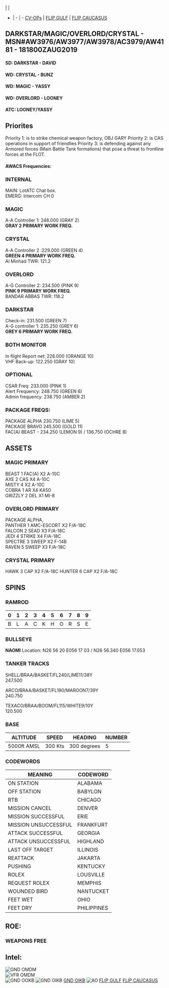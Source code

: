  |  | 
- | - | -
[CV-OPs](/CVOPS/cvops.md) | [FLIP GULF](https://www.dropbox.com/s/sp91zf63rx0esao/FLIP_GULFR2_EC1.pdf?dl=0) | [FLIP CAUCASUS](https://www.dropbox.com/s/ppiqy9ba7i8h8op/FLIP_CAUR_EC1.pdf?dl=0)

## DARKSTAR/MAGIC/OVERLORD/CRYSTAL - MSN#AW3976/AW3977/AW3978/AC3979/AW4181 - 181800ZAUG2019

#### SD: DARKSTAR - DAVID 
#### WD: CRYSTAL - BUNZ
#### WD: MAGIC - YASSY 
#### WD: OVERLORD - LOONEY 
#### ATC: LOONEY/YASSY

## Priorites
Priority 1: is to strike chemical weapon factory, OBJ GARY Priority 2: is CAS operations in support of friendlies Priority 3: is defending against any Armored forces (Main Battle Tank formations) that pose a threat to frontline forces at the FLOT.

#### AWACS Frequencies:

### INTERNAL
MAIN: LotATC Chat box.  
EMERG: Intercom CH 0

### MAGIC
A-A Controller 1: 248.000 (GRAY 2) <br>
**GRAY 2 PRIMARY WORK FREQ.**  

### CRYSTAL
A-A Controller 2 :229.000 (GREEN 4) <br>
**GREEN 4 PRIMARY WORK FREQ.**  
Al Minhad TWR: 121.2

### OVERLORD
A-G Controller 2: 234.500 (PINK 9) <br>
**PINK 9 PRIMARY WORK FREQ.**  
BANDAR ABBAS TWR: 118.2

### DARKSTAR
Check-in: 231.500 (GREEN 7) <br>
A-G controller 1: 235.250 (GREY 6) <br>
**GREY 6 PRIMARY WORK FREQ.**  



### BOTH MONITOR
In flight Report net: 228.000 (ORANGE 10) <br>
VHF Back-up: 122.250 (GRAY 10) <br>

### OPTIONAL
CSAR Freq: 233.000 (PINK 1) <br>
Alert Frequency: 248.750 (GREEN 6) <br>
Admin frequency: 238.750 (AMBER 2) <br>

### PACKAGE FREQS:  
PACKAGE ALPHA 230.750 (LIME 5)  
PACKAGE BRAVO 245.500 (GOLD 11)  
FAC(A) BEAST - 234.250 (LEMON 9) / 136.750 (OCHRE 8)  



## ASSETS

### MAGIC PRIMARY
BEAST 1 FAC(A) X2 A-10C  
AXE 2 CAS X4 A-10C  
MISTY 4 X2 A-10C  
COBRA 1 AR X4 KA50  
GRIZZLY 2 DEL X1 MI-8  

### OVERLORD PRIMARY
PACKAGE ALPHA,  
PANTHER 1 AMC-ESCORT X2 F/A-18C  
FALCON 2 SEAD X3 F/A-18C  
JEDI 4 STRIKE X4 F/A-18C  
SPECTRE 3 SWEEP X2 F-14B  
RAVEN 5 SWEEP X3 F/A-18C  


### CRYSTAL PRIMARY
HAWK 3 CAP X2 F/A-18C
HUNTER 6 CAP X2 F/A-18C

## SPINS

### RAMROD

| 0 | 1 | 2 | 3 | 4 | 5 | 6 | 7 | 8 | 9 |
| - | - | - | - | - | - | - | - | - | - |
| B | L | A | C | K | H | O | R | S | E |


### BULLSEYE

**NAOMI** Location: N26 56 20 E056 17 03  / N26 56.340 E056 17.053


### TANKER TRACKS

SHELL/BRAA/BASKET/FL240/LIME11/38Y  
247.500

ARCO/BRAA/BASKET/FL190/MAROON7/39Y  
240.750

TEXACO/BRAA/BOOM/FL115/WHITE9/10Y  
120.500

### BASE

| ALTITUDE | SPEED | HEADING | NUMBER| 
| -------- | ----- | ------- | ----- | 
| 5000ft AMSL | 300 Kts | 300 degrees | 5 |

### CODEWORDS

| MEANING | CODEWORD | 
| ------- | -------- | 
| ON STATION | ALABAMA | 
| OFF STATION | BABYLON |
| RTB | CHICAGO |
| MISSION CANCEL | DENVER |
| MISSION SUCCESSFUL| ERIE |
| MISSION UNSUCCESSFUL| FRANKFURT |
| ATTACK SUCCESSFUL | GEORGIA |
| ATTACK UNSUCCESSFUL | HIGHLAND |
| LAST OFF TARGET| ILLINOIS |
| REATTACK | JAKARTA |
| PUSHING | KENTUCKY |
| ROLEX | LOUSVILLE |
| REQUEST ROLEX| MEMPHIS|
| WOUNDED BIRD | NANTUCKET |
| FEET WET | OHIO |
| FEET DRY | PHILIPPINES |


## ROE:

### WEAPONS FREE


## Intel:




![GND OMDM](/FLIPS/OMDM_GND_JULY3.png)  
![VFR OMDM](/FLIPS/OMDM_VFR_JULY3.png)  
![GND OOKB](/FLIPS/OOKB_GND_JULY3.png)
![GND OIKB](/FLIPS/OIKB_GND.png)
[GND OIKB](/FLIPS/OIKB_GND.pdf)
![AO](--E10.PNG) 
[FLIP GULF](https://www.dropbox.com/s/sp91zf63rx0esao/FLIP_GULFR2_EC1.pdf?dl=0)
[FLIP CAUCASUS](https://www.dropbox.com/s/ppiqy9ba7i8h8op/FLIP_CAUR_EC1.pdf?dl=0)

